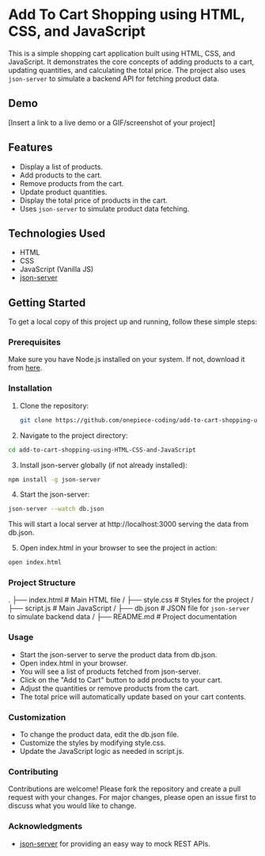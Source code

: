 # Add To Cart Shopping using HTML, CSS, and JavaScript

This is a simple shopping cart application built using HTML, CSS, and JavaScript. It demonstrates the core concepts of adding products to a cart, updating quantities, and calculating the total price. The project also uses `json-server` to simulate a backend API for fetching product data.

## Demo

[Insert a link to a live demo or a GIF/screenshot of your project]

## Features

- Display a list of products.
- Add products to the cart.
- Remove products from the cart.
- Update product quantities.
- Display the total price of products in the cart.
- Uses `json-server` to simulate product data fetching.

## Technologies Used

- HTML
- CSS
- JavaScript (Vanilla JS)
- [json-server](https://www.npmjs.com/package/json-server)

## Getting Started

To get a local copy of this project up and running, follow these simple steps:

### Prerequisites

Make sure you have Node.js installed on your system. If not, download it from [here](https://nodejs.org/).

### Installation

1. Clone the repository:

   ```bash
   git clone https://github.com/onepiece-coding/add-to-cart-shopping-using-HTML-CSS-and-JavaScript.git
   
2. Navigate to the project directory:

  ```bash
  cd add-to-cart-shopping-using-HTML-CSS-and-JavaScript
  ````

3. Install json-server globally (if not already installed):

  ```bash
  npm install -g json-server
  ```

4. Start the json-server:

  ```bash
  json-server --watch db.json
  ```

This will start a local server at http://localhost:3000 serving the data from db.json.

5. Open index.html in your browser to see the project in action:
   
  ```bash
  open index.html
  ```

### Project Structure

.
├── index.html        # Main HTML file /
├── style.css         # Styles for the project /
├── script.js         # Main JavaScript  /
├── db.json           # JSON file for `json-server` to simulate backend data /
├── README.md         # Project documentation

### Usage

- Start the json-server to serve the product data from db.json.
- Open index.html in your browser.
- You will see a list of products fetched from json-server.
- Click on the "Add to Cart" button to add products to your cart.
- Adjust the quantities or remove products from the cart.
- The total price will automatically update based on your cart contents.
  
### Customization

- To change the product data, edit the db.json file.
- Customize the styles by modifying style.css.
- Update the JavaScript logic as needed in script.js.

### Contributing

Contributions are welcome! Please fork the repository and create a pull request with your changes. For major changes, please open an issue first to discuss what you would like to change.

### Acknowledgments

- [json-server](https://www.npmjs.com/package/json-server) for providing an easy way to mock REST APIs.
